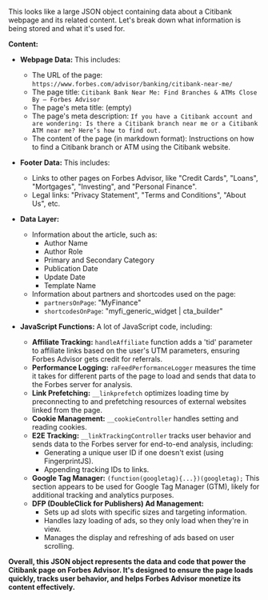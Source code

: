 This looks like a large JSON object containing data about a Citibank webpage and its related content. Let's break down what information is being stored and what it's used for.

**Content:**

* **Webpage Data:** This includes:
    * The URL of the page: `https://www.forbes.com/advisor/banking/citibank-near-me/`
    * The page title: `Citibank Bank Near Me: Find Branches & ATMs Close By – Forbes Advisor`
    * The page's meta title: (empty)
    * The page's meta description: `If you have a Citibank account and are wondering: Is there a Citibank branch near me or a Citibank ATM near me? Here’s how to find out.`
    * The content of the page (in markdown format):  Instructions on how to find a Citibank branch or ATM using the Citibank website.

* **Footer Data:** This includes:
    * Links to other pages on Forbes Advisor, like "Credit Cards", "Loans", "Mortgages", "Investing", and "Personal Finance".
    * Legal links: "Privacy Statement", "Terms and Conditions", "About Us", etc.

* **Data Layer:**
    * Information about the article, such as:
        * Author Name
        * Author Role
        * Primary and Secondary Category
        * Publication Date
        * Update Date
        * Template Name
    * Information about partners and shortcodes used on the page: 
        * `partnersOnPage`: "MyFinance"
        * `shortcodesOnPage`:  "myfi_generic_widget | cta_builder"

* **JavaScript Functions:** A lot of JavaScript code, including:
    * **Affiliate Tracking:** `handleAffiliate` function adds a 'tid' parameter to affiliate links based on the user's UTM parameters, ensuring Forbes Advisor gets credit for referrals. 
    * **Performance Logging:** `raFeedPerformanceLogger` measures the time it takes for different parts of the page to load and sends that data to the Forbes server for analysis.
    * **Link Prefetching:** `__linkprefetch` optimizes loading time by preconnecting to and prefetching resources of external websites linked from the page.
    * **Cookie Management:** `__cookieController` handles setting and reading cookies.
    * **E2E Tracking:** `__linkTrackingController` tracks user behavior and sends data to the Forbes server for end-to-end analysis, including:
        * Generating a unique user ID if one doesn't exist (using FingerprintJS).
        * Appending tracking IDs to links.
    * **Google Tag Manager:** `(function(googletag){...})(googletag);` This section appears to be used for Google Tag Manager (GTM), likely for additional tracking and analytics purposes.
    * **DFP (DoubleClick for Publishers) Ad Management:** 
        * Sets up ad slots with specific sizes and targeting information.
        * Handles lazy loading of ads, so they only load when they're in view.
        * Manages the display and refreshing of ads based on user scrolling.

**Overall, this JSON object represents the data and code that power the Citibank page on Forbes Advisor. It's designed to ensure the page loads quickly, tracks user behavior, and helps Forbes Advisor monetize its content effectively.** 
